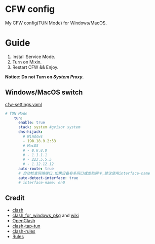 # CFW config

My CFW config(TUN Mode) for Windows/MacOS.

# Guide

1. Install Service Mode.
2. Turn on Mixin.
3. Restart CFW && Enjoy.

**Notice: Do not Turn on _System Proxy_.**

## Windows/MacOS switch

[cfw-settings.yaml](https://github.com/harahi/Config/blob/main/Clash/cfw-settings.yaml)
```yaml
# TUN Mode
    tun:
      enable: true
      stack: system #gvisor system 
      dns-hijack:
        # Windows
        - 198.18.0.2:53
        # MacOS
        # - 8.8.8.8
        # - 1.1.1.1
        # - 223.5.5.5
        # - 1.12.12.12
      auto-route: true
      # 自动检查网络端口,如果设备有多网口或虚拟网卡,建议使用interface-name
      auto-detect-interface: true
      # interface-name: en0
```

## Credit

- [clash](https://github.com/Dreamacro/clash)
- [clash_for_windows_pkg](https://github.com/Fndroid/clash_for_windows_pkg) and [wiki](https://docs.cfw.lbyczf.com/)
- [OpenClash](https://github.com/vernesong/OpenClash/)
- [clash-tap-tun](https://github.com/kjfx/clash-tap-tun)
- [clash-rules](https://github.com/Loyalsoldier/clash-rules)
- [Rules](https://github.com/zzcabc/Rules)
